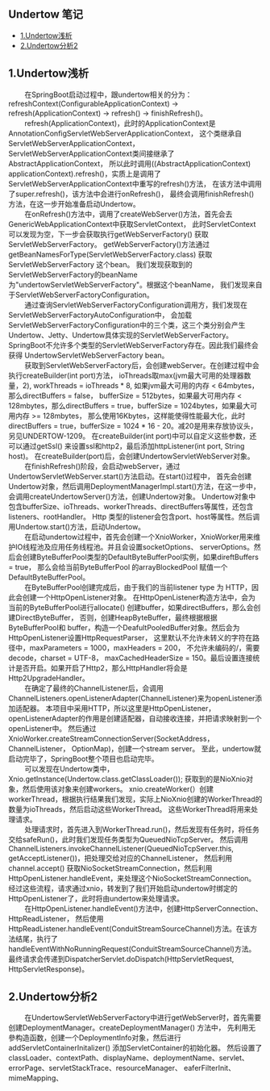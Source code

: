 ## Undertow 笔记

* [1.Undertow浅析](#1)
* [2.Undertow分析2](#2)

<h2 id="1">1.Undertow浅析</h2>
&emsp;&emsp; 在SpringBoot启动过程中，跟undertow相关的分为：refreshContext(ConfigurableApplicationContext) 
-> refresh(ApplicationContext) -> refresh() -> finishRefresh()。

<br>
&emsp;&emsp; refresh(ApplicationContext)，此时的ApplicationContext是AnnotationConfigServletWebServerApplicationContext，
这个类继承自ServletWebServerApplicationContext，ServletWebServerApplicationContext类间接继承了AbstractApplicationContext，
所以此时调用((AbstractApplicationContext) applicationContext).refresh()，实质上是调用了ServletWebServerApplicationContext中重写的refresh()方法，
在该方法中调用了super.refresh()，该方法中会进行onRefresh()， 最终会调用finishRefresh() 方法，在这一步开始准备启动Undertow。

<br>
&emsp;&emsp; 在onRefresh()方法中，调用了createWebServer()方法，首先会去GenericWebApplicationContext中获取ServletContext，
此时ServletContext可以发现为空，下一步会获取执行getWebServerFactory() 获取ServletWebServerFactory。
getWebServerFactory()方法通过getBeanNamesForType(ServletWebServerFactory.class) 获取ServletWebServerFactory 这个bean。
我们发现获取到的ServletWebServerFactory的beanName为"undertowServletWebServerFactory"。根据这个beanName，
我们发现来自于ServletWebServerFactoryConfiguration。

<br>
&emsp;&emsp; 通过查询ServletWebServerFactoryConfiguration调用方，我们发现在ServletWebServerFactoryAutoConfiguration中，
会加载ServletWebServerFactoryConfiguration中的三个类，这三个类分别会产生Undertow、Jetty、Undertow具体实现的ServletWebServerFactory。
SpringBoot不允许多个类型的ServletWebServerFactory存在。因此我们最终会获得 UndertowServletWebServerFactory bean。

<br>
&emsp;&emsp; 获取到ServletWebServerFactory后，会创建webServer。在创建过程中会执行createBuilder(int port)方法，
ioThreads取max(jvm最大可用的处理器数量，2), workThreads = ioThreads * 8, 如果jvm最大可用的内存 < 64mbytes，那么directBuffers = false，
bufferSize = 512bytes，如果最大可用内存 < 128mbytes，那么directBuffers = true，bufferSize = 1024bytes，如果最大可用内存 >= 128mbytes，
那么使用16Kbytes，这样能使得性能最大化，此时directBuffers = true，bufferSize = 1024 * 16 - 20。减20是用来存放协议头，另见UNDERTOW-1209。
在createBuilder(int port)中可以自定义这些参数，还可以通过getSsl() 来设置ssl和http2，最后添加httpListener(int port, String host)。
在createBuilder(port)后，会创建UndertowServletWebServer对象。

<br>
&emsp;&emsp; 在finishRefresh()阶段，会启动webServer，通过UndertowServletWebServer.start()方法启动。在start()过程中，
首先会创建Undertow对象，然后调用DeploymentManagerImpl.start()方法，在这一步中，会调用createUndertowServer()方法，创建Undertow对象。
Undertow对象中包含bufferSize、ioThreads、workerThreads、directBuffers等属性，还包含listeners、rootHandler。
Http 类型的listener会包含port、host等属性。然后调用Undertow.start()方法，启动Undertow。

<br>
&emsp;&emsp; 在启动undertow过程中，首先会创建一个XnioWorker，XnioWorker用来维护IO线程池及应用任务线程池。并且会设置socketOptions、
serverOptions。然后会创建ByteBufferPool类型的DefaultByteBufferPool实例，如果direftBuffers = true，
那么会给当前ByteBufferPool 的arrayBlockedPool 赋值一个DefaultByteBufferPool。

<br>
&emsp;&emsp; 在ByteBufferPool创建完成后，由于我们的当前listener type 为 HTTP，因此会创建一个HttpOpenListener对象。
在HttpOpenListener构造方法中，会为当前的ByteBufferPool进行allocate() 创建buffer，如果directBuffers，那么会创建DirectByteBuffer，
否则，创建HeapByteBuffer，最终根据根据ByteBufferPool和 buffer，构造一个DeafultPooledBuffer对象。然后会为HttpOpenListener设置HttpRequestParser，
这里默认不允许未转义的字符在路径中，maxParameters = 1000，maxHeaders = 200， 不允许未编码的/，需要decode，charset = UTF-8，
maxCachedHeaderSize = 150。最后设置连接统计是否开启。如果开启了Http2，那么HttpHandler将会是Http2UpgradeHandler。

<br>
&emsp;&emsp; 在确定了最终的ChannelListener后，会调用ChannelListeners.openListenerAdapter(ChannelListener)来为openListener添加适配器。
本项目中采用HTTP，所以这里是HttpOpenListener，openListenerAdapter的作用是创建适配器，自动接收连接，并把请求映射到一个openListener中。
然后通过XnioWorker.createStreamConnectionServer(SocketAddress，ChannelListener， OptionMap)，创建一个stream server。
至此，undertow就启动完毕了，SpringBoot整个项目也启动完毕。

<br>
&emsp;&emsp; 可以发现在Undertow类中，Xnio.getInstance(Undertow.class.getClassLoader()); 获取到的是NioXnio对象，然后使用该对象来创建workers。
xnio.createWorker(）创建workerThread，根据执行结果我们发现，实际上NioXnio创建的WorkerThread的数量为ioThreads，然后启动这些WorkerThread。
这些WorkerThread将用来处理请求。

<br>
&emsp;&emsp; 处理请求时，首先进入到WorkerThread.run()，然后发现有任务时，将任务交给safeRun()，此时我们发现任务类型为QueuedNioTcpServer。
然后调用ChannelListeners.invokeChannelListener(QueuedNioTcpServer.this, getAcceptListener())，把处理交给对应的ChannelListener，
然后利用channel.accept() 获取NioSocketStreamConnection，然后利用HttpOpenListener.handleEvent，来处理这个NioSocketStreamConnection。
经过这些流程，请求通过xnio，转发到了我们开始启动undertow时绑定的HttpOpenListener了，此时将由undertow来处理请求。

<br>
&emsp;&emsp; 在HttpOpenListener.handleEvent()方法中，创建HttpServerConnection、HttpReadListener，
然后使用HttpReadListener.handleEvent(ConduitStreamSourceChannel)方法。在该方法结尾，执行了handleEventWithNoRunningRequest(ConduitStreamSourceChannel)方法。
最终请求会传递到DispatcherServlet.doDispatch(HttpServletRequest, HttpServletResponse)。

<h2 id="2">2.Undertow分析2</h2>
&emsp;&emsp; 在UndertowServletWebServerFactory中进行getWebServer时，首先需要创建DeploymentManager。createDeploymentManager() 方法中，
先利用无參构造函数，创建一个DeploymentInfo对象，然后进行addServletContainerInitalizer() 添加ServletContainer的初始化器。
然后设置了classLoader、contextPath、displayName、deploymentName、servlet、errorPage、servletStackTrace、resourceManager、
eaferFilterInit、mimeMapping、



